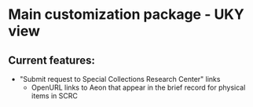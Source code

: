 
# Main customization package - UKY view


## Current features:

- "Submit request to Special Collections Research Center" links
  - OpenURL links to Aeon that appear in the brief record for physical items in SCRC






